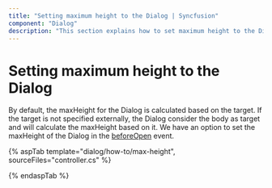 ```yaml
---
title: "Setting maximum height to the Dialog | Syncfusion"
component: "Dialog"
description: "This section explains how to set maximum height to the Dialog in ASP.NET MVC Dialog"
---
```


# Setting maximum height to the Dialog

By default, the maxHeight for the Dialog is calculated based on the target. If the target is not specified externally, the Dialog consider the body as target and will calculate the maxHeight based on it. We have an option to set the maxHeight of the Dialog in the [beforeOpen](../../api/dialog/#beforeOpen) event.

{% aspTab template="dialog/how-to/max-height", sourceFiles="controller.cs" %}

{% endaspTab %}
